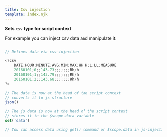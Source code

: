 ```yaml
---
title: Csv injection
template: index.njk
---
```


**Sets** ```csv``` **type for script context**

For example you can inject csv data and manipulate it:

```js

// Defines data via csv-injection 

<?csv
    DATE;HOUR;MINUTE;AVG;MIN;MAX;HH;H;L;LL;MEASURE
    20160101;0;;143.73;;;;;;;Rh/h
    20160101;1;;143.79;;;;;;;Rh/h
    20160101;2;;143.68;;;;;;;Rh/h
?>

// The data is now at the head of the script context
// converts it to js structure
json()

// The js data is now at the head of the script context
// stores it in the $scope.data variable 
set('data')

// You can access data using get() command or $scope.data in js-injection

```

